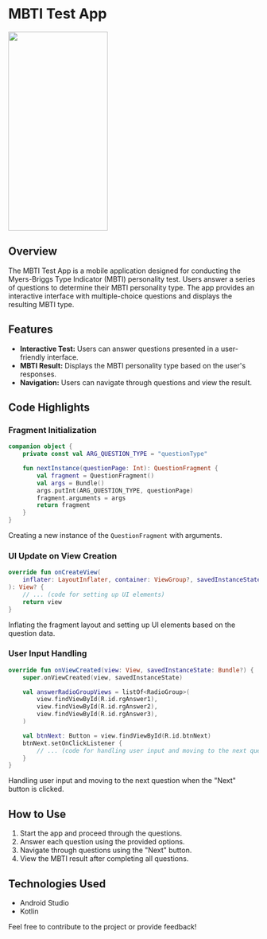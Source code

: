 # MBTI Test App

<img src="https://github.com/LB-Brandon/MBTI_APP/assets/84883277/e52519cc-bf3e-46c2-91fd-f459891fa27a" width="200" height="400"/>

## Overview

The MBTI Test App is a mobile application designed for conducting the Myers-Briggs Type Indicator (MBTI) personality test. Users answer a series of questions to determine their MBTI personality type. The app provides an interactive interface with multiple-choice questions and displays the resulting MBTI type.

## Features

- **Interactive Test:** Users can answer questions presented in a user-friendly interface.
- **MBTI Result:** Displays the MBTI personality type based on the user's responses.
- **Navigation:** Users can navigate through questions and view the result.

## Code Highlights

### Fragment Initialization

```kotlin
companion object {
    private const val ARG_QUESTION_TYPE = "questionType"

    fun nextInstance(questionPage: Int): QuestionFragment {
        val fragment = QuestionFragment()
        val args = Bundle()
        args.putInt(ARG_QUESTION_TYPE, questionPage)
        fragment.arguments = args
        return fragment
    }
}
```

Creating a new instance of the `QuestionFragment` with arguments.

### UI Update on View Creation

```kotlin
override fun onCreateView(
    inflater: LayoutInflater, container: ViewGroup?, savedInstanceState: Bundle?
): View? {
    // ... (code for setting up UI elements)
    return view
}
```

Inflating the fragment layout and setting up UI elements based on the question data.

### User Input Handling

```kotlin
override fun onViewCreated(view: View, savedInstanceState: Bundle?) {
    super.onViewCreated(view, savedInstanceState)

    val answerRadioGroupViews = listOf<RadioGroup>(
        view.findViewById(R.id.rgAnswer1),
        view.findViewById(R.id.rgAnswer2),
        view.findViewById(R.id.rgAnswer3),
    )

    val btnNext: Button = view.findViewById(R.id.btnNext)
    btnNext.setOnClickListener {
        // ... (code for handling user input and moving to the next question)
    }
}
```

Handling user input and moving to the next question when the "Next" button is clicked.

## How to Use

1. Start the app and proceed through the questions.
2. Answer each question using the provided options.
3. Navigate through questions using the "Next" button.
4. View the MBTI result after completing all questions.

## Technologies Used

- Android Studio
- Kotlin

Feel free to contribute to the project or provide feedback!
